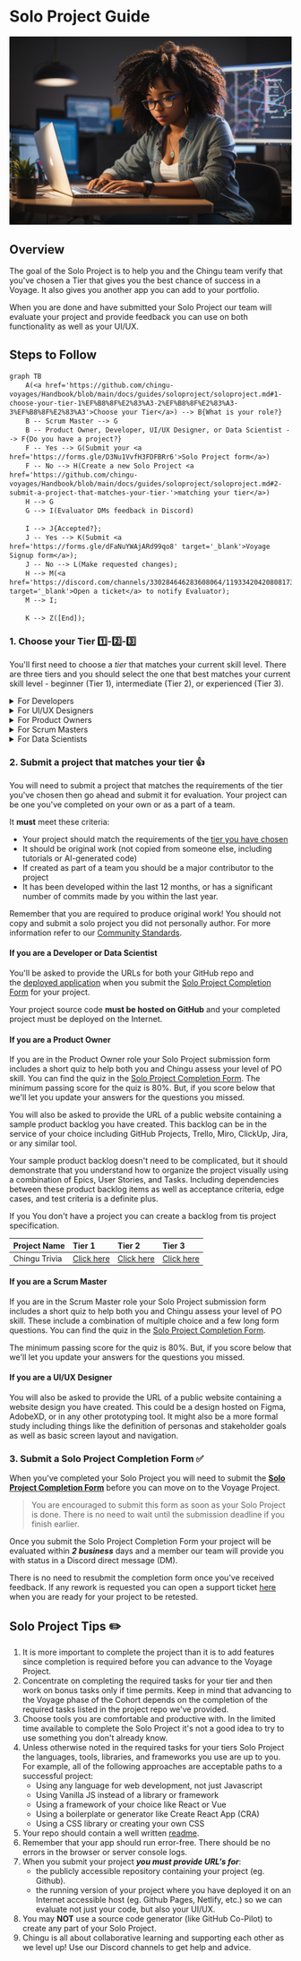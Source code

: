 # Solo Project Guide

![Team creating project backlog](./assets/SoloProject_coder.jpeg)

## Overview

The goal of the Solo Project is to help you and the Chingu team verify that
you've chosen a Tier that gives you the best chance of success in a Voyage. It
also gives you another app you can add to your portfolio.

When you are done and have submitted your Solo Project our team will 
evaluate your project and provide feedback you can use on both functionality 
as well as your UI/UX.

## Steps to Follow

```mermaid
graph TB
    A(<a href='https://github.com/chingu-voyages/Handbook/blob/main/docs/guides/soloproject/soloproject.md#1-choose-your-tier-1%EF%B8%8F%E2%83%A3-2%EF%B8%8F%E2%83%A3-3%EF%B8%8F%E2%83%A3'>Choose your Tier</a>) --> B{What is your role?}
    B -- Scrum Master --> G
    B -- Product Owner, Developer, UI/UX Designer, or Data Scientist --> F{Do you have a project?}
    F -- Yes --> G(Submit your <a href='https://forms.gle/D3Nu1VvfH3FDFBRr6'>Solo Project form</a>)
    F -- No --> H(Create a new Solo Project <a href='https://github.com/chingu-voyages/Handbook/blob/main/docs/guides/soloproject/soloproject.md#2-submit-a-project-that-matches-your-tier-'>matching your tier</a>)
    H --> G
    G --> I(Evaluator DMs feedback in Discord)

    I --> J{Accepted?};
    J -- Yes --> K(Submit <a href='https://forms.gle/dFaNuYWAjARd99qo8' target='_blank'>Voyage Signup form</a>);
    J -- No --> L(Make requested changes);
    H --> M(<a href='https://discord.com/channels/330284646283608064/1193342042080817323' target='_blank'>Open a ticket</a> to notify Evaluator);
    M --> I;

    K --> Z([End]);
```

### 1. Choose your Tier 1️⃣-2️⃣-3️⃣

You'll first need to choose a *_tier_* that matches your
current skill level. There are three tiers and you should select the one that
best matches your current skill level - beginner (Tier 1),
intermediate (Tier 2), or experienced (Tier 3).

<details>
<summary>For Developers</summary>

<table>
<tr>
<td><strong>Tier</strong></td>
<td><strong>Requirements</strong></td>
</tr>
<tr>
<td>Tier&nbsp;1</td>
<td>
<p>This tier is for developers who are starting out in frontend web development.</p>
<strong>Skills:</strong>
<ul>
    <li>Basic understanding of CSS and HTML.</li>
    <li>Ability to create simple apps using any frontend framework such as ReactJS, SvelteJS, VueJS, Angular, Django, etc.
    <li>Familiarity with at least one programming language (Python, Javascript, PHP, Ruby, etc.)</li>
    <li>Ability to create and deploy a webpage to the Internet that dynamically interacts with events such as buttons and form fields to alter the information displayed on the screen.</li>
</ul>
<strong>Tools</strong>
<ul>
    <li>Code Editor: Familiarity with a code editor such as Visual Studio Code, Neovim, Webstorm, etc.</li>
    <li>Git/GitHub: Basic understanding of how to use Git/GitHub. Familiarity with cloning repositories, committing changes, and pushing code.</li>
    <li>Web Development Tools: Basic use of browser developer tools for debugging HTML and CSS.</li>
    <li>Deployment Tools: Hosting services to deploy static web pages such as GitHub Pages, Netlify, Vercel, Render, Railway, etc.</li>
</ul>

<p>Your Solo Project <strong><em>must</em></strong> be defined using CSS and HTML, which also uses logic (designed and written by you) which dynamically processes events and inputs to display or modify information on the screen.</p>

<p>In addition, Tier 1 Chingus will only use vanilla CSS/HTML + a programming language for Solo Projects and Voyages. Those using any form of FE framework such as React, VueJS, Svelte, etc. should apply for Tier 2 or higher.</p>

</td>
</tr>
<tr>
<td>Tier&nbsp;2</td>
<td>
<p>This tier is for developers who have a solid foundation in frontend web development.</p>
<strong>Skills:</strong>
<ul>
    <li>Intermediate HTML and CSS.</li>
    <li>Intermediate or advanced programming experience with JavaScript/PHP/Python/Ruby/etc.</li>
    <li>Understanding of CSS preprocessors like SASS, LESS, Stylus, or TailwindCSS.</li>
    <li>Understanding of Responsive Web Design basics.</li>
    <li>Understanding of how to use an API to retrieve data from a backend system.</li>
    <li>Experience with either Web Components or a front-end framework such as React, Vue, Angular, etc.</li>
</ul>

<strong>Tools</strong>
<ul>
    <li>Advanced Code Editor Usage: Proficient use of code editors with advanced features such as integrated terminals, version control systems, and debugging tools.</li>
    <li>Git/GitHub: Familiarity with Git/GitHub concepts such as branching, merging, pull requests, and resolving conflicts.</li>
    <li>Web Development Tools: Intermediate use of browser developer tools for debugging HTML, CSS, and Javascript.</li>
    <li>Deployment Tools: Familiarity with deployment tools such as Netlify, Vercel, Railway, Render, or similar services<li>
</ul>

<p>Your Solo Project <strong><em>must implement</em></strong> a front-end app as follows:</p>
<ul>
    <li>Written using either Web Components or a framework such as React, Svelte, VueJS, etc.</li>
    <li>Implement logic (designed and written by you) which dynamically processes events and inputs to display or modify information on the screen.</li>
</ul>
</td>
</tr>

<tr>
<td>Tier&nbsp;3</td>
<td>
<p>This tier is for developers with intermediate or advanced competency in web development technologies.</p>
<strong>Skills:</strong>
<ul>
    <li>Intermediate or Advanced HTML and CSS</li>
    <li>Intermediate or advanced programming experience with JavaScript/PHP/Python/Ruby/etc.
    <li>Experience in a framework/library like React, Vue, Angular, etc.
    <li>Understanding of how to create and use APIs with REST or GraphQL API.
    <li>Ability to create a backend server which implements an API of your own design using packages such as Express.</li>
</ul>

<strong>Tools:</strong>

<ul>
    <li>Integrated Development Environment (IDE): Mastery of a full-fledged IDE like WebStorm or advanced usage of Visual Studio Code for full-stack development.</li>
    <li>API Development Tools: Advanced use of REST or GraphQL API tools, including API design and documentation tools like Swagger or Apollo.</li>
    <li>Database Management Tools: Familiarity with database tools and ORMs for interacting with SQL (like PostgreSQL, MySQL) or NoSQL databases (like MongoDB).</li>
</ul>

<p>Your Solo Project <strong><em>must</em></strong> meet these criteria:</p>
<ul>
    <li>Must include distinct files which separate the FE and BE application logic in a way the follows the Separation of Responsibility Principle (SRP).</li>
    <li>If the app accesses a database it must be accessed only from the BE logic. Applications that access databases from FE logic will not be accepted.</li>
    <li>The BE logic must implement an app-specific API that is only implemented in the BE. The FE must access the BE API to deliver services to the end user.</li>
    <li>Applications that use technology like Firebase only for authentication are not acceptable. Apps which couple this form of authentication with application specific API are acceptable.</li>
    <li>The FE logic must include logic developed by the Chingu that operates on the data to transform it, change it, or present it to the end userIt must implement a front-end application that accesses a back-end server that implements an API of your own design, optionally using a database such as a NoSQL DBMS like MongoDB or a SQL DBMS like PostgreSQL.</li>
    <li>Your backend must include CRUD (if using a database) or POST/READ/UPDATE/DELETE (for APIs).</li>
</ul>
</tr>
</table>

</details>

<details>
<summary>For UI/UX Designers</summary>

<table>

<tr>
<td><strong>Tier</strong></td>
<td><strong>Requirements</strong></td>
</tr>

<tr>
<td>Tier&nbsp;1</td>

<td>
<strong>Skills:</strong>
<ul>
    <li>Basic Design Principles: Understanding of basic design concepts like color theory, typography, layout, and composition.</li>
    <li>User Research: Basic knowledge of conducting user research, creating user personas, and understanding user needs.</li>
    <li>Wireframing and Prototyping: Familiarity with tools to create simple wireframes and prototypes.</li>
    <li>UI/UX Fundamentals: Entry-level understanding of user interface and user experience principles.</li>
    <li>Basic Accessibility Principles: Awareness of challenges faced by those with vision, hearing, motor, cognitive, etc. differences.</li>
</ul>

<strong>Tools:</strong>

<ul>
    <li>Design Software: Entry-level proficiency with user interface design tools like Figma or Sketch. Skills include using frames, groups, shapes, text entry, and font, color, size, and effect configuration.</li>
    <li>Prototyping Tools: Basic usage of tools like InVision, Marvel, or Figma to create simple prototypes.</li>
    <li>User Research Tools: Basic understanding of tools such as Google Forms or Typeform which may be used for conducting surveys or user interviews.</li>
</ul>
</td>
</tr>

<tr>
<td>Tier&nbsp;2</td>

<td>
<strong>Skills:</strong>
<ul>
    <li>Design Principles: Strong grasp of design principles, ability to create visually appealing and functional designs.</li>
    <li>User-Centered Design: Familiarity with user personas, conducting in-depth user research, and applying insights to design decisions.</li>
    <li>Information Architecture: Ability to structure information effectively for better user experiences.</li>
    <li>Usability Testing: Understanding and conducting usability testing to gather feedback and iterate designs.</li>
</ul>
<strong>Tools:</strong>

<ul>
    <li>Design Software: Familiarity using tools like Figma, Sketch, or similar tools for design tasks.</li>
    <li>Prototyping and Animation Tools: Ability to create interactive prototypes using advanced features in tools like Figma, Principle, or Adobe After Effects.</li>
</ul>
</td>
</tr>

<tr>
<td>Tier&nbsp;3</td>

<td>
<strong>Skills:</strong>
<ul>
    <li>Design Skills: Understanding of design principles, visual aesthetics, and creativity in problem-solving.</li>
    <li>User Research: Ability to conduct comprehensive user research, analyze data, and derive actionable insights.</li>
    <li>Design System Creation: Familiarity in developing and maintaining design systems for consistency and scalability.</li>
    <li>Leadership and Collaboration: Ability to lead design projects, collaborate with cross-functional teams, and communicate design rationale effectively.</li>
</ul>

<strong>Tools:</strong>

<ul>
    <li>User Testing Tools: Familiarity with tools like UserTesting.com, Maze, or Lookback for conducting user testing and gathering insights.</li>
    <li>Design Software: Mastery of tools like Figma, Sketch, or other industry-standard software.</li>
    <li>Prototyping and Animation Tools: Use of prototyping tools like Framer, Principle, or advanced animation features in design software.</li>
    <li>Collaboration Tools: Familiarity with team collaboration tools like Miro, Notion, or Trello for team coordination and project management.</li>
</ul>
</td>
</tr>
</table>
</details>

<details>
<summary>For Product Owners</summary>
<br/>
All Product Owners are welcome at Chingu, regardless of whether they have training or a certification. However, participation is regulated to ensure they have the skills needed to guide Voyage teams in a effective manner.
</br></br>

> If you are a Product Owner requiring training or perhaps a refresher we recommend you consider [The Job Hackers](https://www.thejobhackers.org/).

Product Owner duties and responsibilities are the same regardless of what tier they are placed in during a Voyage. For this reason PO's are't asked to choose a tier when submitting a Solo Project.

However, they should meet these requirements, which are the minimum needed to successfully guide a Voyage team.

<table>
<tr>
<td><strong>Requirements</strong></td>
</tr>

<tr>
<td>
<strong>Skills:</strong>
<ul>
    <li>Understanding Agile Principles: Grasp the basics of the Agile Methodology and Scrum.</li>
    <li>Communication: Ability to articulate ideas clearly and effectively.</li>
    <li>User Story Writing: Crafting user stories that are simple, clear, and understandable.</li>
    <li>Basic Product Management: Entry-level understanding of product development cycles.</li>
    <li>Analytics and Metrics: Basic understanding of key product metrics and how to measure them.</li>
    <li>Strategic Thinking: Ability to align the product roadmap with the company's overall strategy. This includes crafting product vision & goals, plus sprint goals.</li>
</ul>

<strong>Tools:</strong>
<ul>
    <li>Project Management Tools: Familiarity with tools like Trello, Asana, or Jira for basic task tracking.</li>
    <li>Prototyping Tools: Familiarity with tools like Figma, Sketch, etc. for basic prototyping.</li>
    <li>Communication Tools: Proficiency in Slack, Discord, or similar platforms for team communication.</li>
</ul>

<strong>Restrictions:</strong>
<ul>
    <li>Product Owners who are certified are eligible to guide Voyage teams once they complete their Solo Project</li>
    <li>Product Owners who are trained, but not certified must shadow another Product Owner in a Voyage before they can guide their own team in a subsequent Voyage</li>
    <li>Product Owners with no training and no certification may not participate in a Voyage</li>
    <li>If you have successfully completed the <a href='https://www.thejobhackers.org/participant'>AgileMBA program</a> Chingu considers you to be the same as someone who is both trained and certified.</li>
</ul>
</td>
</tr>

</table>

</details>

<details>
<summary>For Scrum Masters</summary>
</br>
All Scrum Masters are welcome at Chingu, regardless of whether they have training or a certification. However, participation is regulated to ensure they have the skills needed to guide Voyage teams in a effective manner.
</br></br>

> If you are a Scrum Master requiring training or perhaps a refresher we recommend you consider [The Job Hackers](https://www.thejobhackers.org).

Scrum Master duties and responsibilities are the same regardless of what tier they are placed in during a Voyage. For this reason SM's are't asked to choose a tier when submitting a Solo Project.

However, they should meet these requirements, which are the minimum needed to successfully guide a Voyage team.

<table>
<tr>
<td><strong>Requirements</strong></td>
</tr>

<tr>
<td>
<strong>Skills:</strong>
<ul>
    <li>Scrum knowledge: In-depth understanding of Scrum roles, artifacts, and ceremonies.</li>
    <li>Coaching: Ability to mentor and guide the team to improve processes and practices.</li>
    <li>Conflict Resolution: More advanced skills in handling team conflicts and fostering a collaborative environment.</li>
    <li>Continuous improvement: Promoting and implementing continuous improvement strategies.</li>
    <li>Metrics and Reporting: Use metrics (e.g., velocity, burndown charts) to track and improve team performance.</li>
    <li>Change Management: Navigating change and helping the team adapt to new circumstances.</li>
    <li>You have completed formal Scrum Master training, but you have not completed a certification.</li>
</ul>

<strong>Tools:</strong>
<ul>
  <li>Project Management Tools: Familiarity with tools like Trello, Asana, or Jira for basic task tracking.</li>
  <li>Communication Tools: Proficiency in Slack, Discord, or similar platforms for team communication.</li>
  <li>Video conferencing: Platforms such as Discord, Zoom or Google Meet for remote meetings.</li>
  <li>Documentation: Familiarity with using tools like Google Drive for maintaining project documentation.</li>
</ul>

<strong>Restrictions:</strong>
<ul>
    <li>Scrum Masters who are certified are eligible to guide Voyage teams once they complete their Solo Project</li>
    <li>Scrum Masters who are trained, but not certified must shadow another Scrum Master in a Voyage before they can guide their own team in a subsequent Voyage</li>
    <li>Scrum Masters with no training and no certification may May not participate in a Voyage</li>
    <li>If you have successfully completed the <a href='https://www.thejobhackers.org/participant'>AgileMBA program</a> Chingu considers you to be the same as someone who is both trained and certified.</li>
</ul>
</td>
</tr>
</td>
</tr>
</table>

</details>

<details>
<summary>For Data Scientists</summary>

<table>
<tr>
<td><strong>Tier</strong></td>
<td><strong>Requirements</strong></td>
</tr>

<tr>
<td>Tier&nbsp;1</td>

<td>
<strong>Skills:</strong>
<ul>
    <li>Basic understanding of programming (Python, R, Javascript, etc.)</li>
    <li>Fundamental knowledge of statistics and mathematics</li>
    <li>Ability to clean and preprocess data</li>
    <li>Basic knowledge of data visualization</li>
    <li>Familiarity with basic machine learning concepts</li>
    <li>Understand basic Web Development processes such as git/GitHub, Agile project management, etc.</li>
</ul>

<strong>Tools:</strong>
<ul>
    <li>Programming Languages: Python, R, or Javascript</li>
    <li>Data Manipulation: Pandas (Python), Pandas.js or Data-Forge (Javascript)</li>
    <li>Data Visualization: Matplotlib, Seaborn (Python), D3 (Javascript)</li>
    <li>IDEs: Jupyter Notebook</li>
</ul>
</td>

</tr>
<tr>
<td>Tier&nbsp;2</td>
<td>
<strong>Skills:</strong>
<ul>
    <li>Programming for data analysis and manipulation</li>
    <li>Understanding of statistical analysis and hypothesis testing</li>
    <li>Knowledge of data engineering principles</li>
    <li>Understanding of big data technologies and frameworks</li>
</ul>

<strong>Tools:</strong>
<ul>
    <li>Statistical Analysis: NumPy, SciPy (Python), Math.js, NumJS (Javascript), R</li>
    <li>Database Query Languages: SQL</li>
    <li>Advanced Visualization: Plotly, Tableau, D3, etc.</li>
</ul>
</td>
</tr>

<tr>
<td>Tier&nbsp;3</td>
<td>
<strong>Skills:</strong>
<ul>
    <li>Understanding of advanced machine learning algorithms and their implementation</li>
    <li>Ability to build and deploy complex models</li>
    <li>Expertise in data engineering and architecture</li>
    <li>Strong problem-solving and analytical skills</li>
    <li>Experience with machine learning algorithms and model evaluation</li>
</ul>

<strong>Tools:</strong>
<ul>
    <li>Machine Learning Libraries: Scikit-learn (Python), TensorFlow.js (Javascript)</li>
    <li>Deep Learning Frameworks: TensorFlow, PyTorch, etc.</li>
    <li>Model Deployment: Flask, Docker, Kubernetes</li>
    <li>Cloud Platforms: AWS, Azure, Google Cloud Platform, etc.</li>
</ul>
</td>
</tr>
</table>

</details>

### 2. Submit a project that matches your tier 👍

You will need to submit a project that matches the requirements of the tier you've
chosen then go ahead and submit it for evaluation. Your project can be one
you've completed on your own or as a part of a team.

It **must** meet these criteria:
    
- Your project should match the requirements of the
[tier you have chosen](#1-choose-your-tier)
- It should be original work (not copied from someone else, including tutorials
or AI-generated code)
- If created as part of a team you should be a major contributor to the project
- It has been developed within the last 12 months, or has a significant number 
of commits made by you within the last year.

Remember that you are required to produce original work! You should not copy and submit a solo project you did not personally author. For more information refer to our [Community Standards](../../gettingstarted/communitystds.md).

#### If you are a Developer or Data Scientist

You'll be asked to provide the URLs for both your GitHub repo and the [deployed application](../../resources/techresources/techstack.md#deployment-options) when you submit the [Solo Project Completion Form](https://forms.gle/VCpN1K6j341Vz1dq6) for your project.

Your project source code **must be hosted on GitHub** and your completed project must be deployed on the Internet.

#### If you are a Product Owner

If you are in the Product Owner role your Solo Project submission form includes a short quiz to help both you and Chingu assess your level of PO skill. You can find the quiz in the [Solo Project Completion Form](https://forms.gle/VCpN1K6j341Vz1dq6). The minimum passing score for the quiz is 80%. But, if you score below that we'll let you update your answers for the questions you missed. 

You will also be asked to provide the URL of a public website containing a sample product backlog you have created. This backlog can be in the service of your choice including GitHub Projects, Trello, Miro, ClickUp, Jira, or any similar tool.

Your sample product backlog doesn't need to be complicated, but it should demonstrate that you understand how to organize the project visually using a combination of Epics, User Stories, and Tasks. Including dependencies between these product backlog items as well as acceptance criteria, edge cases, and test criteria is a definite plus.

If you You don't have a project you can create a backlog from tis project specification.

| Project Name | Tier 1 | Tier 2 | Tier 3 |
| :--- | :--- | :--- | :--- | 
| Chingu Trivia | [Click here](https://github.com/chingu-voyages/soloproject-tier1-chingu-trivia-po) | [Click here](https://github.com/chingu-voyages/soloproject-tier2-chingu-trivia-po) | [Click here](https://github.com/chingu-voyages/soloproject-tier3-chingu-trivia-po) |

#### If you are a Scrum Master

If you are in the Scrum Master role your Solo Project submission form includes a short quiz to help both you and Chingu assess your level of PO skill. These include a combination of multiple choice and a few long form questions. You can find the quiz in the [Solo Project Completion Form](https://forms.gle/VCpN1K6j341Vz1dq6). 

The minimum passing score for the quiz is 80%. But, if you score below that we'll let you update your answers for the questions you missed. 

#### If you are a UI/UX Designer

You will also be asked to provide the URL of a public website containing a website design you have created. This could be a design hosted on Figma, AdobeXD, or in any other prototyping tool. It might also be a more formal study including things like the definition of personas and stakeholder goals as well as basic screen layout and navigation.

### 3. Submit a Solo Project Completion Form ✅
    
When you've completed your Solo Project you will need to submit the **[Solo Project Completion Form](https://forms.gle/bwPYEaco5a3KhMqU6)** before you can move on to the Voyage Project.

> You are encouraged to submit this form as soon as your Solo Project is done. There is no need to wait until the submission deadline if you finish earlier.
> 

Once you submit the Solo Project Completion Form your project will be 
evaluated within **_2 business_** days and a member our team will provide you with 
status in a Discord direct message (DM).

There is no need to resubmit the completion form once you've received 
feedback. If any rework is requested you can open a support ticket 
[here](https://discord.com/channels/330284646283608064/1105911757177888908)
when you are ready for your project to be retested.
    
## Solo Project Tips ✏️
    
1. It is more important to complete the project than it is to add features since completion is required before you can advance to the Voyage Project.
2. Concentrate on completing the required tasks for your tier and then work on bonus tasks only if time permits. Keep in mind that advancing to the Voyage phase of the Cohort depends on the completion of the required tasks listed in the project repo we've provided.
3. Choose tools you are comfortable and productive with. In the limited time available to complete the Solo Project it's not a good idea to try to use something you don't already know.
4. Unless otherwise noted in the required tasks for your tiers Solo Project the languages, tools, libraries, and frameworks you use are up to you. For example, all of the following approaches are acceptable paths to a successful project:
    - Using any language for web development, not just Javascript
    - Using Vanilla JS instead of a library or framework
    - Using a framework of your choice like React or Vue
    - Using a boilerplate or generator like Create React App (CRA)
    - Using a CSS library or creating your own CSS
5. Your repo should contain a well written [readme](https://medium.com/chingu/keys-to-a-well-written-readme-55c53d34fe6d).
6. Remember that your app should run error-free. There should be no errors in the browser or server console logs.
7. When you submit your project ***you must provide URL's for***: 
    - the publicly accessible repository containing your project (eg. Github).
    - the running version of your project where you have deployed it on an 
    Internet accessible host (eg. Github Pages, Netlify, etc.) so we can evaluate not
    just your code, but also your UI/UX.
8. You may **NOT** use a source code generator (like GitHub Co-Pilot) to 
create any part of your Solo Project.
9. Chingu is all about collaborative learning and supporting each other as
    we level up! Use our Discord channels to get help and advice.
